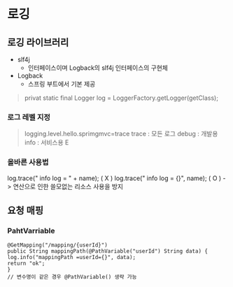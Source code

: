 
# 로깅 

## 로깅 라이브러리 
- slf4j
  - 인터페이스이며 Logback의 slf4j 인터페이스의 구현체 
- Logback 
    - 스프링 부트에서 기본 제공 
 
 > privat static final Logger log = LoggerFactory.getLogger(getClass);

### 로그 레벨 지정
  > logging.level.hello.sprimgmvc=trace
    trace : 모든 로그 
    debug : 개발용 
    info :  서비스용 
E
### 올바른 사용법 

log.trace(" info log = " +  name);  ( X ) 
log.trace(" info log = {}", name);  ( O ) 
-> 연산으로 인한 쓸모없는 리소스 사용을 방지 


## 요청 매핑


### PahtVarriable 

    @GetMapping("/mapping/{userId}")
    public String mappingPath(@PathVariable("userId") String data) {
    log.info("mappingPath =userId={}", data);
    return "ok";
    }
    // 변수명이 같은 경우 @PathVariable() 생략 가능 




